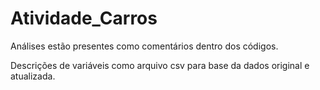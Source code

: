 # Atividade_Carros

Análises estão presentes como comentários dentro dos códigos.

Descrições de variáveis como arquivo csv para base da dados original e atualizada.
